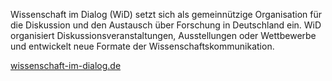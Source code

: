 Wissenschaft im Dialog (WiD) setzt sich als gemeinnützige Organisation für die Diskussion und den Austausch über Forschung in Deutschland ein. WiD organisiert Diskussionsveranstaltungen, Ausstellungen oder Wettbewerbe und entwickelt neue Formate der Wissenschaftskommunikation.

[wissenschaft-im-dialog.de](http://www.wissenschaft-im-dialog.de)